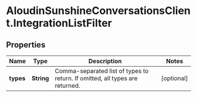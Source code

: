 # AloudinSunshineConversationsClient.IntegrationListFilter

## Properties

Name | Type | Description | Notes
------------ | ------------- | ------------- | -------------
**types** | **String** | Comma-separated list of types to return. If omitted, all types are returned. | [optional] 


